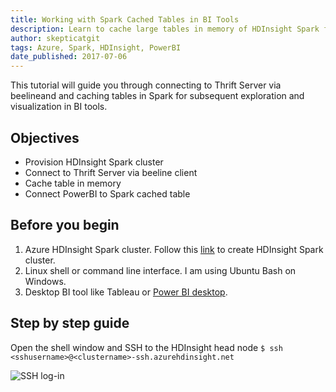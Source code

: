 ```yaml
---
title: Working with Spark Cached Tables in BI Tools
description: Learn to cache large tables in memory of HDInsight Spark for fast data exploration and visualization in PowerBI.
author: skepticatgit
tags: Azure, Spark, HDInsight, PowerBI
date_published: 2017-07-06
---
```

This tutorial will guide you through connecting to Thrift Server via beelineand
and caching tables in Spark for subsequent exploration 
and visualization in BI tools.

## Objectives
- Provision HDInsight Spark cluster
- Connect to Thrift Server via beeline client
- Cache table in memory
- Connect PowerBI to Spark cached table 

## Before you begin

1. Azure HDInsight Spark cluster. Follow this [link](https://docs.microsoft.com/en-us/azure/hdinsight/hdinsight-apache-spark-jupyter-spark-sql) to create HDInsight Spark cluster.
2. Linux shell or command line interface. I am using Ubuntu Bash on Windows.
3. Desktop BI tool like Tableau or [Power BI desktop](https://powerbi.microsoft.com/en-us/downloads/).

## Step by step guide

Open the shell window and SSH to the HDInsight head node
`$ ssh <sshusername>@<clustername>-ssh.azurehdinsight.net`

![SSH log-in](/images/Img1.jpg?raw=true "SSH log-in")

